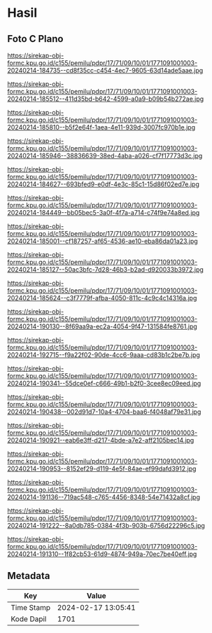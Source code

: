 # Hasil

## Foto C Plano

https://sirekap-obj-formc.kpu.go.id/c155/pemilu/pdpr/17/71/09/10/01/1771091001003-20240214-184735--cd8f35cc-c454-4ec7-9605-63d14ade5aae.jpg

https://sirekap-obj-formc.kpu.go.id/c155/pemilu/pdpr/17/71/09/10/01/1771091001003-20240214-185512--411d35bd-b642-4599-a0a9-b09b54b272ae.jpg

https://sirekap-obj-formc.kpu.go.id/c155/pemilu/pdpr/17/71/09/10/01/1771091001003-20240214-185810--b5f2e64f-1aea-4e11-939d-3007fc970b1e.jpg

https://sirekap-obj-formc.kpu.go.id/c155/pemilu/pdpr/17/71/09/10/01/1771091001003-20240214-185946--38836639-38ed-4aba-a026-cf7f17773d3c.jpg

https://sirekap-obj-formc.kpu.go.id/c155/pemilu/pdpr/17/71/09/10/01/1771091001003-20240214-184627--693bfed9-e0df-4e3c-85c1-15d86f02ed7e.jpg

https://sirekap-obj-formc.kpu.go.id/c155/pemilu/pdpr/17/71/09/10/01/1771091001003-20240214-184449--bb05bec5-3a0f-4f7a-a714-c74f9e74a8ed.jpg

https://sirekap-obj-formc.kpu.go.id/c155/pemilu/pdpr/17/71/09/10/01/1771091001003-20240214-185001--cf187257-af65-4536-ae10-eba86da01a23.jpg

https://sirekap-obj-formc.kpu.go.id/c155/pemilu/pdpr/17/71/09/10/01/1771091001003-20240214-185127--50ac3bfc-7d28-46b3-b2ad-d920033b3972.jpg

https://sirekap-obj-formc.kpu.go.id/c155/pemilu/pdpr/17/71/09/10/01/1771091001003-20240214-185624--c3f7779f-afba-4050-811c-4c9c4c14316a.jpg

https://sirekap-obj-formc.kpu.go.id/c155/pemilu/pdpr/17/71/09/10/01/1771091001003-20240214-190130--8f69aa9a-ec2a-4054-9f47-131584fe8761.jpg

https://sirekap-obj-formc.kpu.go.id/c155/pemilu/pdpr/17/71/09/10/01/1771091001003-20240214-192715--f9a22f02-90de-4cc6-9aaa-cd83b1c2be7b.jpg

https://sirekap-obj-formc.kpu.go.id/c155/pemilu/pdpr/17/71/09/10/01/1771091001003-20240214-190341--55dce0ef-c666-49b1-b2f0-3cee8ec09eed.jpg

https://sirekap-obj-formc.kpu.go.id/c155/pemilu/pdpr/17/71/09/10/01/1771091001003-20240214-190438--002d91d7-10a4-4704-baa6-f4048af79e31.jpg

https://sirekap-obj-formc.kpu.go.id/c155/pemilu/pdpr/17/71/09/10/01/1771091001003-20240214-190921--eab6e3ff-d217-4bde-a7e2-aff2105bec14.jpg

https://sirekap-obj-formc.kpu.go.id/c155/pemilu/pdpr/17/71/09/10/01/1771091001003-20240214-190953--8152ef29-d119-4e5f-84ae-ef99dafd3912.jpg

https://sirekap-obj-formc.kpu.go.id/c155/pemilu/pdpr/17/71/09/10/01/1771091001003-20240214-191136--719ac548-c765-4456-8348-54e71432a8cf.jpg

https://sirekap-obj-formc.kpu.go.id/c155/pemilu/pdpr/17/71/09/10/01/1771091001003-20240214-191222--8a0db785-0384-4f3b-903b-6756d22296c5.jpg

https://sirekap-obj-formc.kpu.go.id/c155/pemilu/pdpr/17/71/09/10/01/1771091001003-20240214-191310--1f82cb53-61d9-4874-949a-70ec7be40eff.jpg


## Metadata

| Key        | Value               |
| ---------- | ------------------- |
| Time Stamp | 2024-02-17 13:05:41 |
| Kode Dapil | 1701                |



